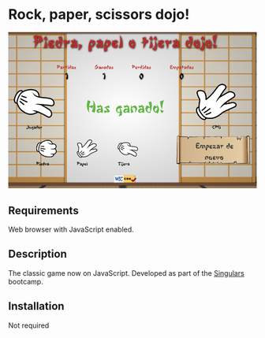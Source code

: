 # Rock, paper, scissors dojo!

![Screenshot](assets/screenshot.png)

## Requirements

Web browser with JavaScript enabled.

## Description

The classic game now on JavaScript. Developed as part of the [Singulars](https://github.com/r2abreu/Singulars2020) bootcamp.

## Installation

Not required
